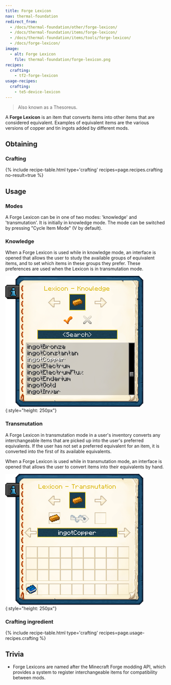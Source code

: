 ```yaml
---
title: Forge Lexicon
nav: thermal-foundation
redirect_from:
  - /docs/thermal-foundation/other/forge-lexicon/
  - /docs/thermal-foundation/items/forge-lexicon/
  - /docs/thermal-foundation/items/tools/forge-lexicon/
  - /docs/forge-lexicon/
image:
  - alt: Forge Lexicon
    file: thermal-foundation/forge-lexicon.png
recipes:
  crafting:
    - tf2-forge-lexicon
usage-recipes:
  crafting:
    - te5-device-lexicon
---
```


> Also known as a Thesoreus.


A **Forge Lexicon** is an item that converts items into other items that are
considered equivalent. Examples of equivalent items are the various versions of
copper and tin ingots added by different mods.


Obtaining
---------

### Crafting
{% include recipe-table.html type='crafting' recipes=page.recipes.crafting no-result=true %}


Usage
-----

### Modes
A Forge Lexicon can be in one of two modes: 'knowledge' and 'transmutation'. It
is initially in knowledge mode. The mode can be switched by pressing "Cycle Item
Mode" (V by default).

### Knowledge
When a Forge Lexicon is used while in knowledge mode, an interface is opened
that allows the user to study the available groups of equivalent items, and to
set which items in these groups they prefer. These preferences are used when the
Lexicon is in transmutation mode.

![Forge Lexicon Knowledge GUI](/assets/images/thermal-foundation/forge-lexicon-gui-knowledge.png){:style="height: 250px"}

### Transmutation
A Forge Lexicon in transmutation mode in a user's inventory converts any
interchangeable items that are picked up into the user's preferred equivalents.
If the user has not set a preferred equivalent for an item, it is converted into
the first of its available equivalents.

When a Forge Lexicon is used while in transmutation mode, an interface is opened
that allows the user to convert items into their equivalents by hand.

![Forge Lexicon Transmutation GUI](/assets/images/thermal-foundation/forge-lexicon-gui-transmutation.png){:style="height: 250px"}

### Crafting ingredient
{% include recipe-table.html type='crafting' recipes=page.usage-recipes.crafting %}


Trivia
------

* Forge Lexicons are named after the Minecraft Forge modding API, which provides
  a system to register interchangeable items for compatibility between mods.
